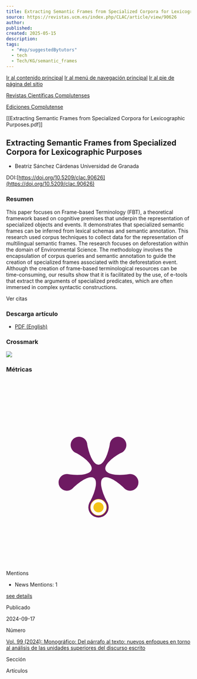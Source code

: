 ```yaml
---
title: Extracting Semantic Frames from Specialized Corpora for Lexicographic Purposes							| Círculo de Lingüística Aplicada a la Comunicación
source: https://revistas.ucm.es/index.php/CLAC/article/view/90626
author: 
published: 
created: 2025-05-15
description: 
tags:
  - "#op/suggestedBytutors"
  - tech
  - Tech/KG/semantic_frames
---
```

[Ir al contenido principal](https://revistas.ucm.es/index.php/CLAC/article/view/#pkp_content_main) [Ir al menú de navegación principal](https://revistas.ucm.es/index.php/CLAC/article/view/#pkp_content_nav) [Ir al pie de página del sitio](https://revistas.ucm.es/index.php/CLAC/article/view/#pkp_content_footer)

[Revistas Científicas Complutenses](https://revistas.ucm.es/main.php)

[Ediciones Complutense](https://www.ucm.es/ediciones-complutense)

[[Extracting Semantic Frames from Specialized Corpora for Lexicographic Purposes.pdf]]
## Extracting Semantic Frames from Specialized Corpora for Lexicographic Purposes

- Beatriz Sánchez Cárdenas Universidad de Granada

DOI:[https://doi.org/10.5209/clac.90626](https://doi.org/10.5209/clac.90626)

### Resumen

This paper focuses on Frame-based Terminology (FBT), a theoretical framework based on cognitive premises that underpin the representation of specialized objects and events. It demonstrates that specialized semantic frames can be inferred from lexical schemas and semantic annotation. This research used corpus techniques to collect data for the representation of multilingual semantic frames. The research focuses on deforestation within the domain of Environmental Science. The methodology involves the encapsulation of corpus queries and semantic annotation to guide the creation of specialized frames associated with the deforestation event. Although the creation of frame-based terminological resources can be time-consuming, our results show that it is facilitated by the use, of e-tools that extract the arguments of specialized predicates, which are often immersed in complex syntactic constructions.

Ver citas

### Descarga artículo

- [PDF (English)](https://revistas.ucm.es/index.php/CLAC/article/view/90626/4564456570429)

### Crossmark

![](https://revistas.ucm.es/public/site/images/crossmark.png)

### Métricas

[<svg viewBox="0 0 100 100" width="100%" height="100%" aria-labelledby="widget-plumprint-1"><title>Plum Print visual indicator of research metrics</title><path fill="#6e1a62" stroke="#6e1a62" stroke-width="1" d="M 36.075524746876404,57.96956599135724 C 47.24224000477168,47.68596460512846 53.22258276539442,52.01369320408618 45.90423977855504,66.13211781824477 L 54.09576022144496,66.13211781824477 C 46.77741723460558,52.01369320408618 52.75775999522832,47.68596460512846 63.924475253123596,57.96956599135724 L 65.94953047442182,51.73708687489691 C 50.87091882415881,53.493064614593585 48.651416263702714,46.662138123559565 61.88240715909315,39.21976840364822 L 56.58074376063895,35.36788447550181 C 53.59123058093537,50.25112330547885 46.40876941906463,50.25112330547885 43.419256239361054,35.3678844755018 L 38.11759284090686,39.2197684036482 C 51.348583736297286,46.662138123559565 49.12908117584119,53.493064614593585 34.05046952557818,51.73708687489691 Z"></path><circle fill="#6e1a62" stroke="#6e1a62" stroke-width="1" r="4" cx="32.880982706687234" cy="55.56230589874905"></circle><circle fill="#f3c316" stroke="#6e1a62" stroke-width="1" r="5" cx="50" cy="69"></circle><circle fill="none" stroke="#ffffff" stroke-width="1.5" r="3.5" cx="50" cy="69"></circle><circle fill="#6e1a62" stroke="#6e1a62" stroke-width="1" r="4" cx="67.11901729331277" cy="55.56230589874905"></circle><circle fill="#6e1a62" stroke="#6e1a62" stroke-width="1" r="4" cx="60.58013454126452" cy="35.43769410125095"></circle><circle fill="#6e1a62" stroke="#6e1a62" stroke-width="1" r="4" cx="39.41986545873549" cy="35.43769410125094"></circle></svg>](https://plu.mx/plum/a/?doi=10.5209/clac.90626 "PlumX Metrics Detail Page")

Mentions

- News Mentions: 1

[see details](https://plu.mx/plum/a/?doi=10.5209/clac.90626 "PlumX Metrics Detail Page")

Publicado

2024-09-17

Número

[Vol. 99 (2024): Monográfico: Del párrafo al texto: nuevos enfoques en torno al análisis de las unidades superiores del discurso escrito](https://revistas.ucm.es/index.php/CLAC/issue/view/4530)

Sección

Artículos